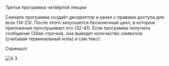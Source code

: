 Третья программа четвёртой лекции

Сначала программа создаёт дескриптор и канал с правами доступа для всех (14-23). После этого запускается бесконечный цикл, в котором приложение прослушивает его (32-41). Если программа получила сообщение (34ая строчка), она выведет количество символов (учитывая терминальный ноль) и сам текст.

Скриншот

![4 3](https://user-images.githubusercontent.com/103057512/169400061-a1968328-44ce-4371-84a9-b480e1642df5.jpg)
